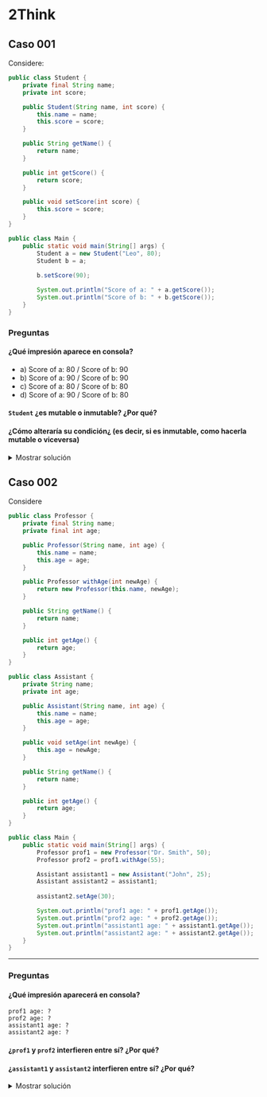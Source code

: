 # 2Think

## Caso 001

Considere:

```java
public class Student {
    private final String name;
    private int score;

    public Student(String name, int score) {
        this.name = name;
        this.score = score;
    }

    public String getName() {
        return name;
    }

    public int getScore() {
        return score;
    }

    public void setScore(int score) {
        this.score = score;
    }
}

public class Main {
    public static void main(String[] args) {
        Student a = new Student("Leo", 80);
        Student b = a;
        
        b.setScore(90);

        System.out.println("Score of a: " + a.getScore());
        System.out.println("Score of b: " + b.getScore());
    }
}
```

### Preguntas

#### ¿Qué impresión aparece en consola?

- a) Score of a: 80 / Score of b: 90
- b) Score of a: 90 / Score of b: 90
- c) Score of a: 80 / Score of b: 80
- d) Score of a: 90 / Score of b: 80

#### `Student` ¿es mutable o inmutable? ¿Por qué?

#### ¿Cómo alteraría su condición¿ (es decir, si es inmutable, como hacerla mutable o viceversa)

<details>
<summary>Mostrar solución</summary>

**Respuestas:**

1. **Respuesta correcta: b)**  
   Ambas (`a` y `b`) apuntan al mismo objeto, y el `setScore` cambia directamente su estado.

2. **Mutable.**  
   Porque tiene un `setScore`, y el atributo `score` puede cambiar después de creado el objeto.

3. Para volverla inmutable:
   - Eliminar el `setScore`.
   - Marcar `score` como `final`.
   - Para modificar el `score`, agregar un **wither** como:
     ```java
     public Student withScore(int score) {
         return new Student(this.name, score);
     }
     ```
</details>



## Caso 002

Considere

```java
public class Professor {
    private final String name;
    private final int age;

    public Professor(String name, int age) {
        this.name = name;
        this.age = age;
    }

    public Professor withAge(int newAge) {
        return new Professor(this.name, newAge);
    }

    public String getName() {
        return name;
    }

    public int getAge() {
        return age;
    }
}

public class Assistant {
    private String name;
    private int age;

    public Assistant(String name, int age) {
        this.name = name;
        this.age = age;
    }

    public void setAge(int newAge) {
        this.age = newAge;
    }

    public String getName() {
        return name;
    }

    public int getAge() {
        return age;
    }
}

public class Main {
    public static void main(String[] args) {
        Professor prof1 = new Professor("Dr. Smith", 50);
        Professor prof2 = prof1.withAge(55);

        Assistant assistant1 = new Assistant("John", 25);
        Assistant assistant2 = assistant1;
        
        assistant2.setAge(30);

        System.out.println("prof1 age: " + prof1.getAge());
        System.out.println("prof2 age: " + prof2.getAge());
        System.out.println("assistant1 age: " + assistant1.getAge());
        System.out.println("assistant2 age: " + assistant2.getAge());
    }
}
```

---

### Preguntas

#### ¿Qué impresión aparecerá en consola?  

   ```
   prof1 age: ?
   prof2 age: ?
   assistant1 age: ?
   assistant2 age: ?
   ```

#### ¿`prof1` y `prof2` interfieren entre sí? ¿Por qué?

#### ¿`assistant1` y `assistant2` interfieren entre sí? ¿Por qué?

<details>
<summary>Mostrar solución</summary>

1. Salida esperada:

   ```
   prof1 age: 50
   prof2 age: 55
   assistant1 age: 30
   assistant2 age: 30
   ```

2. No: `Professor` es **inmutable**: cada vez que se "cambia" algo, en realidad se crea un **nuevo objeto** con el método `withAge`, por eso `prof1` y `prof2` son diferentes.

3. Sí: `Assistant` es **mutable**: `assistant1` y `assistant2` **apuntan al mismo objeto en memoria**, así que cambiar uno cambia el otro.
</details>
